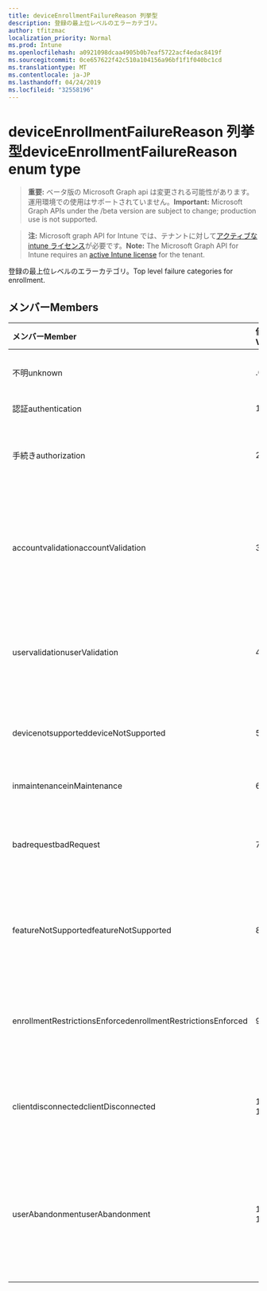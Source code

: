 ```yaml
---
title: deviceEnrollmentFailureReason 列挙型
description: 登録の最上位レベルのエラーカテゴリ。
author: tfitzmac
localization_priority: Normal
ms.prod: Intune
ms.openlocfilehash: a0921098dcaa4905b0b7eaf5722acf4edac8419f
ms.sourcegitcommit: 0ce657622f42c510a104156a96bf1f1f040bc1cd
ms.translationtype: MT
ms.contentlocale: ja-JP
ms.lasthandoff: 04/24/2019
ms.locfileid: "32558196"
---
```

# <a name="deviceenrollmentfailurereason-enum-type"></a><span data-ttu-id="41391-103">deviceEnrollmentFailureReason 列挙型</span><span class="sxs-lookup"><span data-stu-id="41391-103">deviceEnrollmentFailureReason enum type</span></span>

> <span data-ttu-id="41391-104">**重要:** ベータ版の Microsoft Graph api は変更される可能性があります。運用環境での使用はサポートされていません。</span><span class="sxs-lookup"><span data-stu-id="41391-104">**Important:** Microsoft Graph APIs under the /beta version are subject to change; production use is not supported.</span></span>

> <span data-ttu-id="41391-105">**注:** Microsoft graph API for Intune では、テナントに対して[アクティブな intune ライセンス](https://go.microsoft.com/fwlink/?linkid=839381)が必要です。</span><span class="sxs-lookup"><span data-stu-id="41391-105">**Note:** The Microsoft Graph API for Intune requires an [active Intune license](https://go.microsoft.com/fwlink/?linkid=839381) for the tenant.</span></span>

<span data-ttu-id="41391-106">登録の最上位レベルのエラーカテゴリ。</span><span class="sxs-lookup"><span data-stu-id="41391-106">Top level failure categories for enrollment.</span></span>

## <a name="members"></a><span data-ttu-id="41391-107">メンバー</span><span class="sxs-lookup"><span data-stu-id="41391-107">Members</span></span>
|<span data-ttu-id="41391-108">メンバー</span><span class="sxs-lookup"><span data-stu-id="41391-108">Member</span></span>|<span data-ttu-id="41391-109">値</span><span class="sxs-lookup"><span data-stu-id="41391-109">Value</span></span>|<span data-ttu-id="41391-110">説明</span><span class="sxs-lookup"><span data-stu-id="41391-110">Description</span></span>|
|:---|:---|:---|
|<span data-ttu-id="41391-111">不明</span><span class="sxs-lookup"><span data-stu-id="41391-111">unknown</span></span>|<span data-ttu-id="41391-112">.0</span><span class="sxs-lookup"><span data-stu-id="41391-112">0</span></span>|<span data-ttu-id="41391-113">既定値、エラーの理由は不明です。</span><span class="sxs-lookup"><span data-stu-id="41391-113">Default value, failure reason is unknown.</span></span>|
|<span data-ttu-id="41391-114">認証</span><span class="sxs-lookup"><span data-stu-id="41391-114">authentication</span></span>|<span data-ttu-id="41391-115">1 </span><span class="sxs-lookup"><span data-stu-id="41391-115">1</span></span>|<span data-ttu-id="41391-116">認証に失敗した</span><span class="sxs-lookup"><span data-stu-id="41391-116">Authentication failed</span></span>|
|<span data-ttu-id="41391-117">手続き</span><span class="sxs-lookup"><span data-stu-id="41391-117">authorization</span></span>|<span data-ttu-id="41391-118">2 </span><span class="sxs-lookup"><span data-stu-id="41391-118">2</span></span>|<span data-ttu-id="41391-119">呼び出しは認証されましたが、登録が承認されていません。</span><span class="sxs-lookup"><span data-stu-id="41391-119">Call was authenticated, but not authorized to enroll.</span></span>|
|<span data-ttu-id="41391-120">accountvalidation</span><span class="sxs-lookup"><span data-stu-id="41391-120">accountValidation</span></span>|<span data-ttu-id="41391-121">3 </span><span class="sxs-lookup"><span data-stu-id="41391-121">3</span></span>|<span data-ttu-id="41391-122">登録のためにアカウントを検証できませんでした。</span><span class="sxs-lookup"><span data-stu-id="41391-122">Failed to validate the account for enrollment.</span></span> <span data-ttu-id="41391-123">(アカウントがブロックされ、登録が有効になっていません)</span><span class="sxs-lookup"><span data-stu-id="41391-123">(Account blocked, enrollment not enabled)</span></span>|
|<span data-ttu-id="41391-124">uservalidation</span><span class="sxs-lookup"><span data-stu-id="41391-124">userValidation</span></span>|<span data-ttu-id="41391-125">4 </span><span class="sxs-lookup"><span data-stu-id="41391-125">4</span></span>|<span data-ttu-id="41391-126">ユーザーを検証できませんでした。</span><span class="sxs-lookup"><span data-stu-id="41391-126">User could not be validated.</span></span> <span data-ttu-id="41391-127">(ユーザーが存在しません。ライセンスがありません)</span><span class="sxs-lookup"><span data-stu-id="41391-127">(User does not exist, missing license)</span></span>|
|<span data-ttu-id="41391-128">devicenotsupported</span><span class="sxs-lookup"><span data-stu-id="41391-128">deviceNotSupported</span></span>|<span data-ttu-id="41391-129">5 </span><span class="sxs-lookup"><span data-stu-id="41391-129">5</span></span>|<span data-ttu-id="41391-130">デバイスは、モバイルデバイス管理ではサポートされていません。</span><span class="sxs-lookup"><span data-stu-id="41391-130">Device is not supported for mobile device management.</span></span>|
|<span data-ttu-id="41391-131">inmaintenance</span><span class="sxs-lookup"><span data-stu-id="41391-131">inMaintenance</span></span>|<span data-ttu-id="41391-132">6 </span><span class="sxs-lookup"><span data-stu-id="41391-132">6</span></span>|<span data-ttu-id="41391-133">アカウントはメンテナンス中です。</span><span class="sxs-lookup"><span data-stu-id="41391-133">Account is in maintenance.</span></span>|
|<span data-ttu-id="41391-134">badrequest</span><span class="sxs-lookup"><span data-stu-id="41391-134">badRequest</span></span>|<span data-ttu-id="41391-135">7 </span><span class="sxs-lookup"><span data-stu-id="41391-135">7</span></span>|<span data-ttu-id="41391-136">クライアントがサービスで認識/サポートされていない要求を送信しました。</span><span class="sxs-lookup"><span data-stu-id="41391-136">Client sent a request that is not understood/supported by the service.</span></span>|
|<span data-ttu-id="41391-137">featureNotSupported</span><span class="sxs-lookup"><span data-stu-id="41391-137">featureNotSupported</span></span>|<span data-ttu-id="41391-138">8 </span><span class="sxs-lookup"><span data-stu-id="41391-138">8</span></span>|<span data-ttu-id="41391-139">この登録で使用されている機能は、このアカウントではサポートされていません。</span><span class="sxs-lookup"><span data-stu-id="41391-139">Feature(s) used by this enrollment are not supported for this account.</span></span>|
|<span data-ttu-id="41391-140">enrollmentRestrictionsEnforced</span><span class="sxs-lookup"><span data-stu-id="41391-140">enrollmentRestrictionsEnforced</span></span>|<span data-ttu-id="41391-141">9 </span><span class="sxs-lookup"><span data-stu-id="41391-141">9</span></span>|<span data-ttu-id="41391-142">管理者によって構成された登録の制限は、この登録をブロックしました。</span><span class="sxs-lookup"><span data-stu-id="41391-142">Enrollment restrictions configured by admin blocked this enrollment.</span></span>|
|<span data-ttu-id="41391-143">clientdisconnected</span><span class="sxs-lookup"><span data-stu-id="41391-143">clientDisconnected</span></span>|<span data-ttu-id="41391-144">10  </span><span class="sxs-lookup"><span data-stu-id="41391-144">10</span></span>|<span data-ttu-id="41391-145">クライアントがタイムアウトしたか、登録が enduser によって中止されました。</span><span class="sxs-lookup"><span data-stu-id="41391-145">Client timed out or enrollment was aborted by enduser.</span></span>|
|<span data-ttu-id="41391-146">userAbandonment</span><span class="sxs-lookup"><span data-stu-id="41391-146">userAbandonment</span></span>|<span data-ttu-id="41391-147">11 </span><span class="sxs-lookup"><span data-stu-id="41391-147">11</span></span>|<span data-ttu-id="41391-148">登録は enduser によって中止されました。</span><span class="sxs-lookup"><span data-stu-id="41391-148">Enrollment was abandoned by enduser.</span></span> <span data-ttu-id="41391-149">(Enduser が開始されましたが、適切なタイミングで完了できませんでした)</span><span class="sxs-lookup"><span data-stu-id="41391-149">(Enduser started onboarding but failed to complete it in timely manner)</span></span>|



